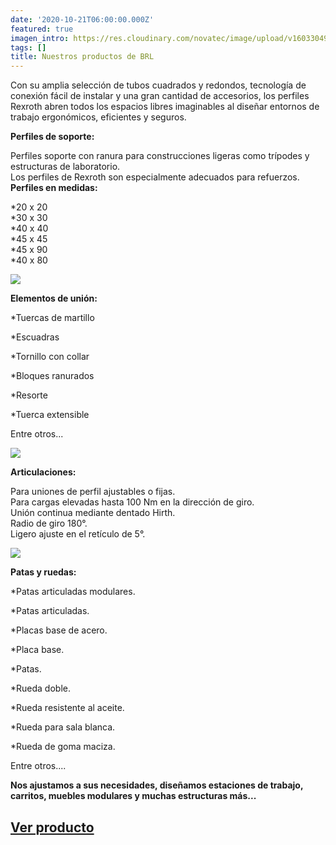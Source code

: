 ```yaml
---
date: '2020-10-21T06:00:00.000Z'
featured: true
imagen_intro: https://res.cloudinary.com/novatec/image/upload/v1603304917/e588d141-b60d-4b71-843d-42b79bd39711_ftpqjl.png
tags: []
title: Nuestros productos de BRL
---
```





Con su amplia selección de tubos cuadrados y redondos, tecnología de conexión fácil de instalar y una gran cantidad de accesorios, los perfiles Rexroth abren todos los espacios libres imaginables al diseñar entornos de trabajo ergonómicos, eficientes y seguros.

**Perfiles de soporte:**

Perfiles soporte con ranura para construcciones ligeras como trípodes y estructuras de laboratorio.  
Los perfiles de Rexroth son especialmente adecuados para refuerzos.  
**Perfiles en medidas:**

\*20 x 20  
\*30 x 30  
\*40 x 40  
\*45 x 45  
\*45 x 90  
\*40 x 80

![](https://res.cloudinary.com/novatec/v1603305165/2890e1c1-78ed-4c6b-ae61-5e3704240a21_a9xawk.jpg)

**Elementos de unión:**

\*Tuercas de martillo

\*Escuadras

\*Tornillo con collar

\*Bloques ranurados

\*Resorte

\*Tuerca extensible

Entre otros...

![](https://res.cloudinary.com/novatec/v1603305197/5b4d946f-919c-4244-9251-6a17328e4c48_j1ywpz.jpg)

**Articulaciones:**

Para uniones de perfil ajustables o fijas.  
Para cargas elevadas hasta 100 Nm en la dirección de giro.  
Unión continua mediante dentado Hirth.  
Radio de giro 180°.  
Ligero ajuste en el retículo de 5°.

![](https://res.cloudinary.com/novatec/v1603305246/7f021ab9-4804-4a68-b46a-e2467be9d082_v2oser.jpg)

**Patas y ruedas:**

\*Patas articuladas modulares.

\*Patas articuladas.

\*Placas base de acero.

\*Placa base.

\*Patas.

\*Rueda doble.

\*Rueda resistente al aceite.

\*Rueda para sala blanca.

\*Rueda de goma maciza.

Entre otros....

**Nos ajustamos a sus necesidades, diseñamos estaciones de trabajo, carritos, muebles modulares y muchas estructuras más...**

## [Ver producto](https://www.novatec.cr/productos/perfiles-en-aluminio/)
